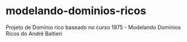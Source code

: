 # modelando-dominios-ricos
Projeto de Domínio rico baseado no curso 1975 - Modelando Domínios Ricos do André Baltieri
